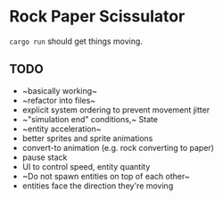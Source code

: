 # Rock Paper Scissulator
`cargo run` should get things moving.

## TODO
- ~basically working~
- ~refactor into files~
- explicit system ordering to prevent movement jitter
- ~"simulation end" conditions,~ State
- ~entity acceleration~
- better sprites and sprite animations
- convert-to animation (e.g. rock converting to paper)
- pause stack
- UI to control speed, entity quantity
- ~Do not spawn entities on top of each other~
- entities face the direction they're moving